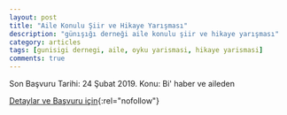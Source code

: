 ```yaml
---
layout: post
title: "Aile Konulu Şiir ve Hikaye Yarışması"
description: "günışığı derneği aile konulu şiir ve hikaye yarışması"
category: articles
tags: [gunisigi dernegi, aile, oyku yarismasi, hikaye yarismasi]
comments: true
---
```


Son Başvuru Tarihi: 24 Şubat 2019.
Konu: Bi' haber ve aileden

[Detaylar ve Başvuru için](https://twitter.com/gunisigiorg/status/1075757961253937152){:rel="nofollow"}